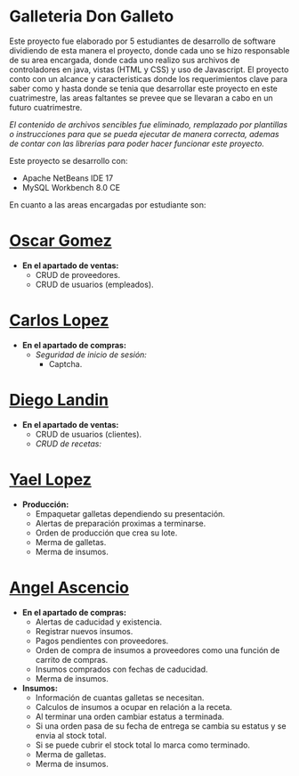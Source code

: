 # Galleteria Don Galleto

Este proyecto fue elaborado por 5 estudiantes de desarrollo de software dividiendo de esta manera el proyecto, donde cada uno se hizo responsable de su area encargada, donde cada uno realizo sus archivos de controladores en java, vistas (HTML y CSS) y uso de Javascript.
El proyecto conto con un alcance y caracteristicas donde los requerimientos clave para saber como y hasta donde se tenia que desarrollar este proyecto en este cuatrimestre, las areas faltantes se prevee que se llevaran a cabo en un futuro cuatrimestre.

*El contenido de archivos sencibles fue eliminado, remplazado por plantillas o instrucciones para que se pueda ejecutar de manera correcta, ademas de contar con las librerias para poder hacer funcionar este proyecto.*

Este proyecto se desarrollo con:
  *  Apache NetBeans IDE 17
  *  MySQL Workbench 8.0 CE

En cuanto a las areas encargadas por estudiante son:

# [Oscar Gomez](https://github.com/nombre-de-usuario)
  * **En el apartado de ventas:**
    * CRUD de proveedores.
    * CRUD de usuarios (empleados).

# [Carlos Lopez](https://github.com/carlosraul9)
  * **En el apartado de compras:**
    * *Seguridad de inicio de sesión:*
      * Captcha.

# [Diego Landin](https://github.com/nombre-de-usuario)
  * **En el apartado de ventas:**
    * CRUD de usuarios (clientes).
    * *CRUD de recetas:*

# [Yael Lopez](https://github.com/IDGS-901-22001379)
  * **Producción:**
    * Empaquetar galletas dependiendo su presentación.
    * Alertas de preparación proximas a terminarse.
    * Orden de producción que crea su lote.
    * Merma de galletas.
    * Merma de insumos.

# [Angel Ascencio](https://github.com/Angel-Ascencio)
  * **En el apartado de compras:**
      * Alertas de caducidad y existencia.
      * Registrar nuevos insumos.
      * Pagos pendientes con proveedores.
      * Orden de compra de insumos a proveedores como una función de carrito de compras.
      * Insumos comprados con fechas de caducidad.
      * Merma de insumos.
  * **Insumos:**
      * Información de cuantas galletas se necesitan.
      * Calculos de insumos a ocupar en relación a la receta.
      * Al terminar una orden cambiar estatus a terminada.
      * Si una orden pasa de su fecha de entrega se cambia su estatus y se envia al stock total.
      * Si se puede cubrir el stock total lo marca como terminado.
      * Merma de galletas.
      * Merma de insumos.

